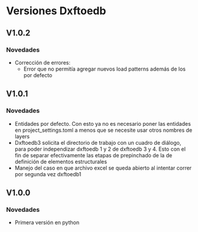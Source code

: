 # Versiones Dxftoedb

## V1.0.2

### Novedades

- Corrección de errores:
    - Error que no permitía agregar nuevos load patterns además de los por defecto

## V1.0.1

### Novedades

- Entidades por defecto. Con esto ya no es necesario poner las entidades en project_settings.toml a menos que se necesite usar otros nombres de layers
- Dxftoedb3 solicita el directorio de trabajo con un cuadro de diálogo, para poder independizar dxftoedb 1 y 2 de dxftoedb 3 y 4. Esto con el fin de separar efectivamente las etapas de prepinchado de la de definición de elementos estructurales
- Manejo del caso en que archivo excel se queda abierto al intentar correr por segunda vez dxftoedb1

## V1.0.0

### Novedades

- Primera versión en python
